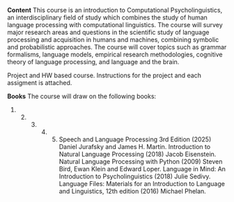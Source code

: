 **Content**
This course is an introduction to Computational Psycholinguistics, an interdisciplinary field of
study which combines the study of human language processing with computational linguistics.
The course will survey major research areas and questions in the scientific study of language
processing and acquisition in humans and machines, combining symbolic and probabilistic
approaches. The course will cover topics such as grammar formalisms, language models,
empirical research methodologies, cognitive theory of language processing, and language and
the brain.

Project and HW based course. Instructions for the project and each assigment is attached.

**Books**
The course will draw on the following books:
1. 2. 3. 4. 5. Speech and Language Processing 3rd Edition (2025) Daniel Jurafsky and James H.
Martin.
Introduction to Natural Language Processing (2018) Jacob Eisenstein.
Natural Language Processing with Python (2009) Steven Bird, Ewan Klein and Edward
Loper.
Language in Mind: An Introduction to Psycholinguistics (2018) Julie Sedivy.
Language Files: Materials for an Introduction to Language and Linguistics, 12th edition
(2016) Michael Phelan.
